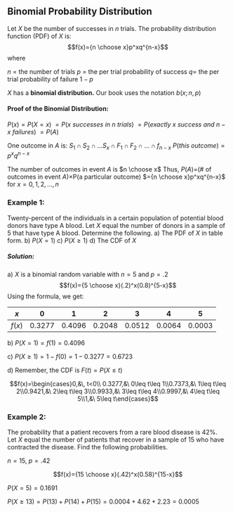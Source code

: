 ## Binomial Probability Distribution

Let $X$ be the number of successes in $n$ trials. The probability distribution function (PDF) of $X$ is:
$$f(x)={n \choose x}p^xq^{n-x}$$
where

$n$ = the number of trials
$p$ = the per trial probability of success
$q=$ the per trial probability of failure $1-p$

$X$ has a **binomial distribution.** Our book uses the notation $b(x;n,p)$
#### Proof of the Binomial Distribution:

$P(x)=P(X=x)$
$=P(x~successes~in~n~trials)$
$=P(exactly~x~success~and~n-x~failures)$
$=P(A)$

One outcome in $A$ is:
$S_{1}\cap S_{2}\cap\dots S_{x}\cap F_{1}\cap F_{2}\cap\dots \cap f_{n-x}$
$P(this~outcome) = p^xq^{n-x}$ 

The number of outcomes in event $A$ is $n \choose x$
Thus,
$P(A)=$(# of outcomes in event $A$)$\times$P(a particular outcome)
$={n \choose x}p^xq^{n-x}$ for $x=0,1,2,\dots,n$

### Example 1:

Twenty-percent of the individuals in a certain population of potential blood donors have type A blood. Let $X$ equal the number of donors in a sample of 5 that have type A blood. Determine the following.
a) The PDF of $X$ in table form.
b) $P(X=1)$
c) $P(X\geq 1)$
d) The CDF of $X$
##### Solution:

a) $X$ is a binomial random variable with $n=5$ and $p=.2$
$$f(x)={5 \choose x}(.2)^x(0.8)^{5-x}$$
Using the formula, we get:

| $x$ | 0 | 1 | 2 | 3 | 4 | 5 |
| ---- | ---- | ---- | ---- | ---- | ---- | ---- |
| $f(x)$ | 0.3277 | 0.4096 | 0.2048 | 0.0512 | 0.0064 | 0.0003 |

b) $P(X=1) =f(1)=0.4096$

c) $P(X\geq 1)=1-f(0)=1-0.3277=0.6723$

d) Remember, the CDF is $F(t)=P(X\leq t)$

$$f(x)=\begin{cases}0,&\, t<0\\ 0.3277,&\ 0\leq t\leq 1\\0.7373,&\ 1\leq t\leq 2\\0.9421,&\ 2\leq t\leq 3\\0.9933,&\ 3\leq t\leq 4\\0.9997,&\ 4\leq t\leq 5\\1,&\ 5\leq t\end{cases}$$
### Example 2:

The probability that a patient recovers from a rare blood disease is 42%. Let $X$ equal the number of patients that recover in a sample of 15 who have contracted the disease. Find the following probabilities.

$n=15,~p=.42$

$$f(x)={15 \choose x}(.42)^x(0.58)^{15-x}$$



$P(X=5)=0.1691$

$P(X\geq 13)=P(13)+P(14)+P(15)=0.0004+4.62+2.23= 0.0005$

